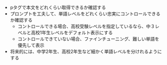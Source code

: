 - pタグで本文をどれくらい取得できるか確認する
- プロンプトを工夫して、単語レベルをどれくらい忠実にコントロールできるか確認する
  - コントロールできる場合、高校受験レベルを指定しているなら、中３レベルと高校1年生レベルをデフォルト表示にする
  - コントロールできていない場合、ファインチューニング、難しい単語を優先して表示
- 将来的には、中学2年生、高校2年生など細かく単語レベルを分けれるようにする